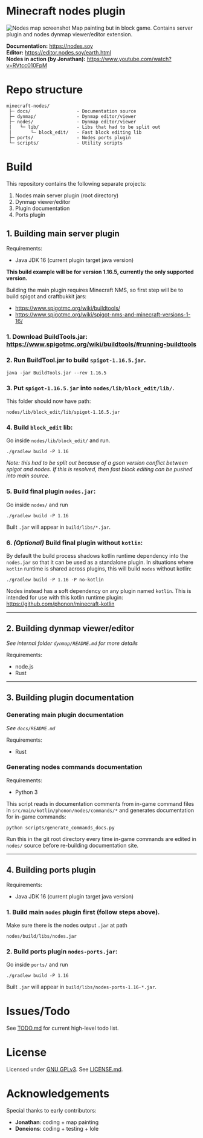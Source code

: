 # Minecraft nodes plugin
![Nodes map screenshot](docs/src/images/nodes_map_example.jpg)
Map painting but in block game. Contains server plugin and nodes dynmap viewer/editor extension.

**Documentation:** <https://nodes.soy>  
**Editor:** <https://editor.nodes.soy/earth.html>  
**Nodes in action (by Jonathan):** <https://www.youtube.com/watch?v=RVtcc010FpM>



# Repo structure
```
minecraft-nodes/
 ├─ docs/                 - Documentation source
 ├─ dynmap/               - Dynmap editor/viewer
 ├─ nodes/                - Dynmap editor/viewer
 |   └─ lib/              - Libs that had to be split out
 |       └─ block_edit/   - Fast block editing lib
 ├─ ports/                - Nodes ports plugin
 └─ scripts/              - Utility scripts
```



# Build
This repository contains the following separate projects:
1.  Nodes main server plugin (root directory)
2.  Dynmap viewer/editor
3.  Plugin documentation
4.  Ports plugin



## 1. Building main server plugin
Requirements:
- Java JDK 16 (current plugin target java version)

**This build example will be for version 1.16.5, currently
the only supported version.** 

Building the main plugin requires Minecraft NMS, so first step
will be to build spigot and craftbukkit jars:
- https://www.spigotmc.org/wiki/buildtools/
- https://www.spigotmc.org/wiki/spigot-nms-and-minecraft-versions-1-16/

### 1. Download BuildTools.jar: https://www.spigotmc.org/wiki/buildtools/#running-buildtools


### 2. Run BuildTool.jar to build `spigot-1.16.5.jar`.
```
java -jar BuildTools.jar --rev 1.16.5
```

### 3. Put `spigot-1.16.5.jar` into `nodes/lib/block_edit/lib/`.
This folder should now have path:
```
nodes/lib/block_edit/lib/spigot-1.16.5.jar
```

### 4. Build `block_edit` lib:
Go inside `nodes/lib/block_edit/` and run.
```
./gradlew build -P 1.16
```
*Note: this had to be split out because of a gson version 
conflict between spigot and nodes. If this is resolved,
then fast block editing can be pushed into main source.*


### 5. Build final plugin `nodes.jar`:
Go inside `nodes/` and run
```
./gradlew build -P 1.16
```
Built `.jar` will appear in `build/libs/*.jar`.


### 6. *(Optional)* Build final plugin without `kotlin`:
By default the build process shadows kotlin runtime dependency
into the `nodes.jar` so that it can be used as a standalone plugin.
In situations where `kotlin` runtime is shared across plugins,
this will build `nodes` without kotlin:
```
./gradlew build -P 1.16 -P no-kotlin
```
Nodes instead has a soft dependency on any plugin named `kotlin`.
This is intended for use with this kotlin runtime plugin:
https://github.com/phonon/minecraft-kotlin

-----------------------------------------------------------

## 2. Building dynmap viewer/editor
*See internal folder `dynmap/README.md` for more details*

Requirements:
- node.js
- Rust

-----------------------------------------------------------

## 3. Building plugin documentation
### Generating main plugin documentation
*See `docs/README.md`*

Requirements:
- Rust

### Generating nodes commands documentation
Requirements:
- Python 3

This script reads in documentation comments from in-game command
files in `src/main/kotlin/phonon/nodes/commands/*` and generates
documentation for in-game commands:
```
python scripts/generate_commands_docs.py
```
Run this in the git root directory every time in-game commands
are edited in `nodes/` source before re-building documentation site.

-----------------------------------------------------------

## 4. Building ports plugin
Requirements:
- Java JDK 16 (current plugin target java version)

### 1. Build main `nodes` plugin first (follow steps above).
Make sure there is the nodes output `.jar` at path
```
nodes/build/libs/nodes.jar
```

### 2. Build ports plugin `nodes-ports.jar`:
Go inside `ports/` and run
```
./gradlew build -P 1.16
```
Built `.jar` will appear in `build/libs/nodes-ports-1.16-*.jar`.



# Issues/Todo
See [TODO.md](./TODO.md) for current high-level todo list.



# License
Licensed under [GNU GPLv3](https://www.gnu.org/licenses/gpl-3.0.en.html).
See [LICENSE.md](./LICENSE.md).



# Acknowledgements
Special thanks to early contributors:
- **Jonathan**: coding + map painting
- **Doneions**: coding + testing + lole